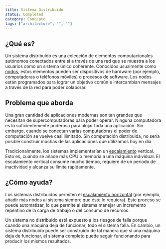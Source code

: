 ```yaml
---
title: Sistema Distribuido
status: Completed
category: Concepto
tags: ["architecture", "", ""]
---
```


## ¿Qué es?

Un sistema distribuido es una colección de elementos computacionales autónomos
conectados entre sí a través de una red que se muestra a los usuarios como un sistema único coherente. 
Conocidos usualmente como [nodos](/es/nodes/), estos elementos pueden ser dispositivos de hardware (por ejemplo, computadoras o teléfonos móviles) o procesos de software. 
Los nodos están programados para lograr un objetivo común e intercambian mensajes a través de la red para poder colaborar. 

## Problema que aborda

Una gran cantidad de aplicaciones modernas son tan grandes que necesitan de supercomputadoras para poder operar. 
Ninguna computadora es lo suficientemente poderosa para alojar toda una aplicación. 
Sin embargo, cuando se conectan varias computadoras el poder de computación se vuelve casi ilimitado. 
Sin computación distribuida, no sería posible construir muchas de las aplicaciones que utilizamos hoy en día. 

Tradicionalmente, los sistemas implementarían un [escalamiento](/es/scalability/) vertical. 
Esto es, cuando se añade más CPU o memoria a una máquina individual. 
El escalamiento vertical consume mucho tiempo, requiere de un periodo de inactividad y alcanza su límite rápidamente. 

## ¿Cómo ayuda?

Los sistemas distribuidos permiten el [escalamiento horizontal](/horizontal-scaling/) (por ejemplo, añadir más nodos al sistema siempre que éste lo requiera). 
Este proceso se puede automatizar, lo que permite al sistema manejar un incremento repentino de la carga de trabajo o del consumo de recursos.

Un sistema no distribuido está expuesto a los riesgos de falla porque cuando una máquina deja de funcionar, todo el sistema falla. 
En cambio, un sistema distribuido puede ser construido de tal manera
que si una máquina deja de funcionar, el sistema completo puede seguir funcionando para producir los mismos resultados. 
